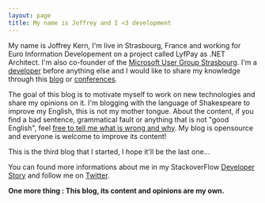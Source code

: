 ```yaml
---
layout: page
title: My name is Joffrey and I <3 development 
---
```


My name is Joffrey Kern, I'm live in Strasbourg, France and working for Euro Information Developement on a project called LyfPay as .NET Architect. I'm also co-founder of the [Microsoft User Group Strasbourg](https://www.meetup.com/MugStrasbourg/). I'm a [developer](./projects.html) before anything else and I would like to share my knowledge through this [blog](./blog) or [conferences](./speaker.html).

The goal of this blog is to motivate myself to work on new technologies and share my opinions on it. I'm blogging with the language of Shakespeare to improve my English, this is not my mother tongue. About the content, if you find a bad sentence, grammatical fault or anything that is not "good English", feel [free to tell me what is wrong and why](https://github.com/joffreykern/joffreykern.github.io/issues). My blog is opensource and everyone is welcome to improve its content!

This is the third blog that I started, I hope it'll be the last one...

You can found more informations about me in my StackoverFlow [Developer Story](https://stackoverflow.com/users/story/1268670?view=Cv) and follow me on [Twitter](https://twitter.com/Jo_Kern).

**One more thing : This blog, its content and opinions are my own.** 